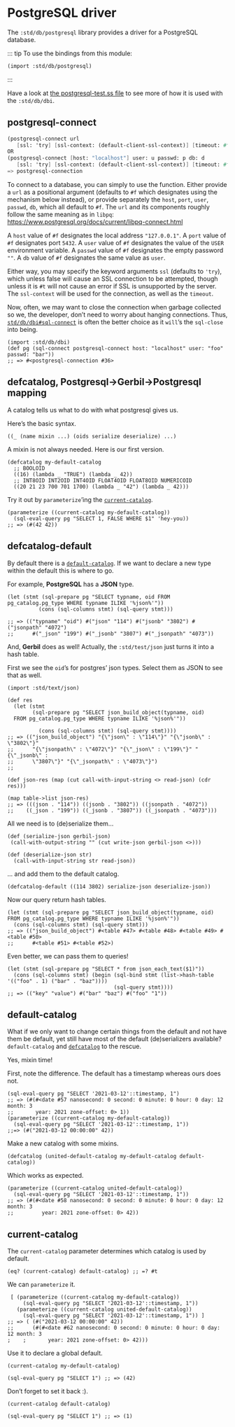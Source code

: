 # PostgreSQL driver

The `:std/db/postgresql` library provides a driver for a PostgreSQL database.

::: tip To use the bindings from this module:
```scheme
(import :std/db/postgresql)
```
:::

Have a look at [the postgresql-test.ss file](https://github.com/mighty-gerbils/gerbil/blob/master/src/std/db/postgresql-test.ss)
to see more of how it is used with the `:std/db/dbi`.

## postgresql-connect
```scheme
(postgresql-connect url
   [ssl: 'try] [ssl-context: (default-client-ssl-context)] [timeout: #f])
OR
(postgresql-connect [host: "localhost"] user: u passwd: p db: d
   [ssl: 'try] [ssl-context: (default-client-ssl-context)] [timeout: #f])
=> postgresql-connection
```

To connect to a database, you can simply to use the function.
Either provide a `url` as a positional argument
(defaults to `#f` which designates using the mechanism below instead),
or provide separately the `host`, `port`, `user`, `passwd`, `db`,
which all default to `#f`.
The `url` and its components roughly follow the same meaning as in `libpq`:
https://www.postgresql.org/docs/current/libpq-connect.html

A `host` value of `#f` designates the local address `"127.0.0.1"`.
A `port` value of `#f` designates port `5432`.
A `user` value of `#f` designates the value of the `USER` environment variable.
A `passwd` value of `#f` designates the empty password `""`.
A `db` value of `#f` designates the same value as `user`.

Either way, you may specify the keyword arguments
`ssl` (defaults to `'try`), which unless false will cause an SSL connection to be attempted,
though unless it is `#t` will not cause an error if SSL is unsupported by the server.
The `ssl-context` will be used for the connection, as well as the `timeout`.

Now, often, we may want to close the connection when garbage collected so we,
the developer, don’t need to worry about hanging connections. Thus,
[`std/db/dbi#sql-connect`](dbi.md#sql-connect) is often the better choice as it `will`’s the
`sql-close` into being.

    (import :std/db/dbi)
    (def pg (sql-connect postgresql-connect host: "localhost" user: "foo" passwd: "bar"))
    ;; => #<postgresql-connection #36>

## defcatalog, Postgresql->Gerbil->Postgresql mapping

A catalog tells us what to do with what postgresql gives us.

Here’s the basic syntax.

    ((_ (name mixin ...) (oids serialize deserialize) ...)

A mixin is not always needed. Here is our first version.

    (defcatalog my-default-catalog
      ;; BOOLOID
      ((16) (lambda _ "TRUE") (lambda _ 42))
      ;; INT8OID INT2OID INT4OID FLOAT4OID FLOAT8OID NUMERICOID
      ((20 21 23 700 701 1700) (lambda _ "42") (lambda _ 42)))

Try it out by `parameterize`’ing the [`current-catalog`](#currentCatalog).

    (parameterize ((current-catalog my-default-catalog))
      (sql-eval-query pg "SELECT 1, FALSE WHERE $1" 'hey-you))
    ;; => (#(42 42))

## defcatalog-default

By default there is a [`default-catalog`](#defaultCatalog). If we want to declare a new type within
the default this is where to go.

For example, **PostgreSQL** has a **JSON** type.

    (let (stmt (sql-prepare pg "SELECT typname, oid FROM pg_catalog.pg_type WHERE typname ILIKE '%json%'"))
              (cons (sql-columns stmt) (sql-query stmt)))

    ;; => (("typname" "oid") #("json" "114") #("jsonb" "3802") #("jsonpath" "4072")
    ;;      #("_json" "199") #("_jsonb" "3807") #("_jsonpath" "4073"))

And, **Gerbil** does as well! Actually, the `:std/test/json` just turns it into a hash table.

First we see the `oid`’s for postgres’ json types. Select them as JSON to see
that as well.

    (import :std/text/json)

    (def res
      (let (stmt
            (sql-prepare pg "SELECT json_build_object(typname, oid)
      FROM pg_catalog.pg_type WHERE typname ILIKE '%json%'"))

              (cons (sql-columns stmt) (sql-query stmt))))
    ;; => (("json_build_object") "{\"json\" : \"114\"}" "{\"jsonb\" : \"3802\"}"
    ;;      "{\"jsonpath\" : \"4072\"}" "{\"_json\" : \"199\"}" "{\"_jsonb\" :
    ;;      \"3807\"}" "{\"_jsonpath\" : \"4073\"}")
    ;;

    (def json-res (map (cut call-with-input-string <> read-json) (cdr res)))

    (map table->list json-res)
    ;; => (((json . "114")) ((jsonb . "3802")) ((jsonpath . "4072"))
    ;;    ((_json . "199")) ((_jsonb . "3807")) ((_jsonpath . "4073")))

All we need is to (de)serialize them…

    (def (serialize-json gerbil-json)
     (call-with-output-string "" (cut write-json gerbil-json <>)))

    (def (deserialize-json str)
      (call-with-input-string str read-json))

… and add them to the default catalog.

    (defcatalog-default ((114 3802) serialize-json deserialize-json))

Now our query return hash tables.

    (let (stmt (sql-prepare pg "SELECT json_build_object(typname, oid) FROM pg_catalog.pg_type WHERE typname ILIKE '%json%'"))
      (cons (sql-columns stmt) (sql-query stmt)))
    ;; => (("json_build_object") #<table #47> #<table #48> #<table #49> #<table #50>
    ;;      #<table #51> #<table #52>)

Even better, we can pass them to queries!

    (let (stmt (sql-prepare pg "SELECT * from json_each_text($1)"))
      (cons (sql-columns stmt) (begin (sql-bind stmt (list->hash-table '(("foo" . 1) ("bar" . "baz"))))
                                      (sql-query stmt))))
    ;; => (("key" "value") #("bar" "baz") #("foo" "1"))

## default-catalog

What if we only want to change certain things from the default and not have them
be default, yet still have most of the default (de)serializers available?
`default-catalog` and [`defcatalog`](#defcatalog) to the rescue.

Yes, mixin time!

First, note the difference. The default has a timestamp whereas ours does not.

    (sql-eval-query pg "SELECT '2021-03-12'::timestamp, 1")
    ;; => (#(#<date #57 nanosecond: 0 second: 0 minute: 0 hour: 0 day: 12 month: 3
    ;;       year: 2021 zone-offset: 0> 1))
    (parameterize ((current-catalog my-default-catalog))
      (sql-eval-query pg "SELECT '2021-03-12'::timestamp, 1"))
    ;;=> (#("2021-03-12 00:00:00" 42))

Make a new catalog with some mixins.

    (defcatalog (united-default-catalog my-default-catalog default-catalog))

Which works as expected.

    (parameterize ((current-catalog united-default-catalog))
      (sql-eval-query pg "SELECT '2021-03-12'::timestamp, 1"))
    ;; => (#(#<date #58 nanosecond: 0 second: 0 minute: 0 hour: 0 day: 12 month: 3
    ;;         year: 2021 zone-offset: 0> 42))


## current-catalog

The `current-catalog` parameter determines which catalog is used by default.

    (eq? (current-catalog) default-catalog) ;; =? #t

We can `parameterize` it.

     [ (parameterize ((current-catalog my-default-catalog))
         (sql-eval-query pg "SELECT '2021-03-12'::timestamp, 1"))
       (parameterize ((current-catalog united-default-catalog))
         (sql-eval-query pg "SELECT '2021-03-12'::timestamp, 1")) ]
    ;; => ( (#("2021-03-12 00:00:00" 42))
    ;;      (#(#<date #62 nanosecond: 0 second: 0 minute: 0 hour: 0 day: 12 month: 3
    ;    ;       year: 2021 zone-offset: 0> 42)))

Use it to declare a global default.

    (current-catalog my-default-catalog)

    (sql-eval-query pg "SELECT 1") ;; => (42)

Don’t forget to set it back :).

    (current-catalog default-catalog)

    (sql-eval-query pg "SELECT 1") ;; => (1)
